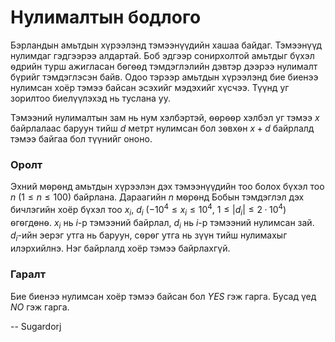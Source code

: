 Нулималтын бодлого
==================

Бэрландын амьтдын хүрээлэнд тэмээнүүдийн хашаа байдаг. Тэмээнүүд нулимдаг
гэдгээрээ алдартай. Боб эдгээр сонирхолтой амьтдыг бүхэл ѳдрийн турш ажигласан
бѳгѳѳд тэмдэглэлийн дэвтэр дээрээ нулималт бүрийг тэмдэглэсэн байв. Одоо тэрээр
амьтдын хүрээлэнд бие биенээ нулимсан хоёр тэмээ байсан эсэхийг мэдэхийг хүсчээ.
Түүнд уг зорилтоо биелүүлэхэд нь туслана уу.

Тэмээний нулималтын зам нь нум хэлбэртэй, ѳѳрѳѳр хэлбэл уг тэмээ $x$ байрлалаас
баруун тийш $d$ метрт нулимсан бол зѳвхѳн $x + d$ байрлалд тэмээ байгаа бол
түүнийг ононо.

### Оролт

Эхний мѳрѳнд амьтдын хүрээлэн дэх тэмээнүүдийн тоо болох бүхэл тоо $n$
($1 ≤ n ≤ 100$) байрлана. Дараагийн $n$ мѳрѳнд Бобын тэмдэглэл дэх бичлэгийн
хоёр бүхэл тоо $x_i$, $d_i$ ($-10^4 ≤ x_i ≤ 10^4$, $1 ≤ |d_i| ≤ 2·10^4$)
ѳгѳгдөнѳ. $x_i$ нь $i$-р тэмээний байрлал, $d_i$ нь $i$-р тэмээний нулимсан зай.
$d_i$-ийн эерэг утга нь баруун, сѳрѳг утга нь зүүн тийш нулимахыг илэрхийлнэ.
Нэг байрлалд хоёр тэмээ байрлахгүй.

### Гаралт

Бие биенээ нулимсан хоёр тэмээ байсан бол $YES$ гэж гарга. Бусад үед $NO$ гэж
гарга.

-- Sugardorj
